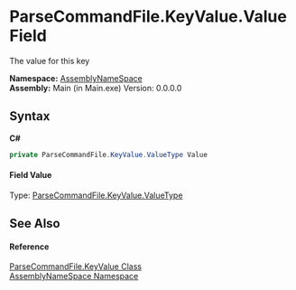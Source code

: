 # ParseCommandFile.KeyValue.Value Field
 

The value for this key

**Namespace:**&nbsp;<a href="6bcc80ef-5cfd-db5f-1eb2-7297d1c16397">AssemblyNameSpace</a><br />**Assembly:**&nbsp;Main (in Main.exe) Version: 0.0.0.0

## Syntax

**C#**<br />
``` C#
private ParseCommandFile.KeyValue.ValueType Value
```


#### Field Value
Type: <a href="0f05c5cd-bd41-9e73-3488-0c38dbe19fb9">ParseCommandFile.KeyValue.ValueType</a>

## See Also


#### Reference
<a href="9f13b772-a047-4fa3-fdbb-b24c50a98f9b">ParseCommandFile.KeyValue Class</a><br /><a href="6bcc80ef-5cfd-db5f-1eb2-7297d1c16397">AssemblyNameSpace Namespace</a><br />